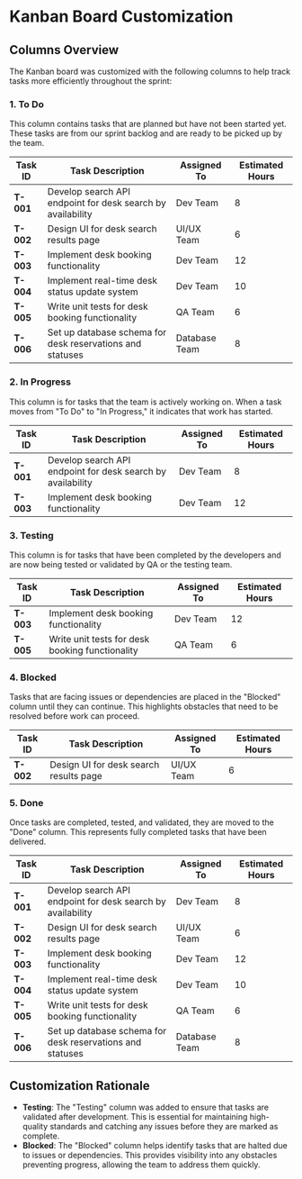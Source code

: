 # Kanban Board Customization

## Columns Overview

The Kanban board was customized with the following columns to help track tasks more efficiently throughout the sprint:

### 1. **To Do**
This column contains tasks that are planned but have not been started yet. These tasks are from our sprint backlog and are ready to be picked up by the team.

| **Task ID** | **Task Description**                                          | **Assigned To**     | **Estimated Hours** |  
|-------------|---------------------------------------------------------------|---------------------|---------------------|  
| **T-001**   | Develop search API endpoint for desk search by availability   | Dev Team            | 8                   |  
| **T-002**   | Design UI for desk search results page                        | UI/UX Team          | 6                   |  
| **T-003**   | Implement desk booking functionality                          | Dev Team            | 12                  |  
| **T-004**   | Implement real-time desk status update system                  | Dev Team            | 10                  |  
| **T-005**   | Write unit tests for desk booking functionality                | QA Team             | 6                   |  
| **T-006**   | Set up database schema for desk reservations and statuses     | Database Team       | 8                   |  

### 2. **In Progress**
This column is for tasks that the team is actively working on. When a task moves from "To Do" to "In Progress," it indicates that work has started.

| **Task ID** | **Task Description**                                          | **Assigned To**     | **Estimated Hours** |  
|-------------|---------------------------------------------------------------|---------------------|---------------------|  
| **T-001**   | Develop search API endpoint for desk search by availability   | Dev Team            | 8                   |  
| **T-003**   | Implement desk booking functionality                          | Dev Team            | 12                  |  

### 3. **Testing**
This column is for tasks that have been completed by the developers and are now being tested or validated by QA or the testing team.

| **Task ID** | **Task Description**                                          | **Assigned To**     | **Estimated Hours** |  
|-------------|---------------------------------------------------------------|---------------------|---------------------|  
| **T-003**   | Implement desk booking functionality                          | Dev Team            | 12                  |  
| **T-005**   | Write unit tests for desk booking functionality                | QA Team             | 6                   |  

### 4. **Blocked**
Tasks that are facing issues or dependencies are placed in the "Blocked" column until they can continue. This highlights obstacles that need to be resolved before work can proceed.

| **Task ID** | **Task Description**                                          | **Assigned To**     | **Estimated Hours** |  
|-------------|---------------------------------------------------------------|---------------------|---------------------|  
| **T-002**   | Design UI for desk search results page                        | UI/UX Team          | 6                   |  

### 5. **Done**
Once tasks are completed, tested, and validated, they are moved to the "Done" column. This represents fully completed tasks that have been delivered.

| **Task ID** | **Task Description**                                          | **Assigned To**     | **Estimated Hours** |  
|-------------|---------------------------------------------------------------|---------------------|---------------------|  
| **T-001**   | Develop search API endpoint for desk search by availability   | Dev Team            | 8                   |  
| **T-002**   | Design UI for desk search results page                        | UI/UX Team          | 6                   |  
| **T-003**   | Implement desk booking functionality                          | Dev Team            | 12                  |  
| **T-004**   | Implement real-time desk status update system                  | Dev Team            | 10                  |  
| **T-005**   | Write unit tests for desk booking functionality                | QA Team             | 6                   |  
| **T-006**   | Set up database schema for desk reservations and statuses     | Database Team       | 8                   |  

## Customization Rationale

- **Testing**: The "Testing" column was added to ensure that tasks are validated after development. This is essential for maintaining high-quality standards and catching any issues before they are marked as complete.
- **Blocked**: The "Blocked" column helps identify tasks that are halted due to issues or dependencies. This provides visibility into any obstacles preventing progress, allowing the team to address them quickly.

